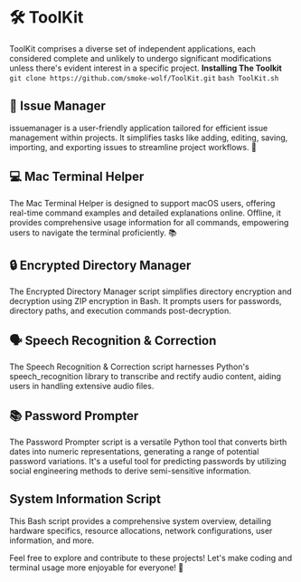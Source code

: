 
# 🛠️ ToolKit
ToolKit comprises a diverse set of independent applications, each considered complete and unlikely to undergo significant modifications unless there's evident interest in a specific project.
**Installing The Toolkit**
`git clone https://github.com/smoke-wolf/ToolKit.git`
`bash ToolKit.sh`

## 📜 Issue Manager
issuemanager is a user-friendly application tailored for efficient issue management within projects. It simplifies tasks like adding, editing, saving, importing, and exporting issues to streamline project workflows. 🚀

## 💻 Mac Terminal Helper
The Mac Terminal Helper is designed to support macOS users, offering real-time command examples and detailed explanations online. Offline, it provides comprehensive usage information for all commands, empowering users to navigate the terminal proficiently. 📚

## 🔒 Encrypted Directory Manager
The Encrypted Directory Manager script simplifies directory encryption and decryption using ZIP encryption in Bash. It prompts users for passwords, directory paths, and execution commands post-decryption.

## 🗣️ Speech Recognition & Correction
The Speech Recognition & Correction script harnesses Python's speech_recognition library to transcribe and rectify audio content, aiding users in handling extensive audio files.

## 📚 Password Prompter
The Password Prompter script is a versatile Python tool that converts birth dates into numeric representations, generating a range of potential password variations. It's a useful tool for predicting passwords by utilizing social engineering methods to derive semi-sensitive information.

## System Information Script
This Bash script provides a comprehensive system overview, detailing hardware specifics, resource allocations, network configurations, user information, and more.







Feel free to explore and contribute to these projects! Let's make coding and terminal usage more enjoyable for everyone! 🎉
